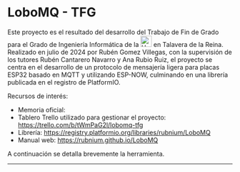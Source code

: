 # LoboMQ - TFG

Este proyecto es el resultado del desarrollo del Trabajo de Fin de Grado para el Grado de Ingeniería Informática de la <a href="https://www.uclm.es/es/toledo/fcsociales/grado-informatica"><img src="https://esi.uclm.es/assets/uploads/2022/03/logo_uclm.png" alt="Universidad de Castilla-La Mancha" height="25em"/></a> en Talavera de la Reina. Realizado en julio de 2024 por Rubén Gomez Villegas, con la supervisión de los tutores Rubén Cantarero Navarro y Ana Rubio Ruiz, el proyecto se centra en el desarrollo de un protocolo de mensajería ligera para placas ESP32 basado en MQTT y utilizando ESP-NOW, culminando en una librería publicada en el registro de PlatformIO.

Recursos de interés:
- Memoria oficial: <insertar>
- Tablero Trello utilizado para gestionar el proyecto: <https://trello.com/b/tWmPaG2l/lobomq-tfg>
- Librería: <https://registry.platformio.org/libraries/rubnium/LoboMQ>
- Manual web: <https://rubnium.github.io/LoboMQ>

A continuación se detalla brevemente la herramienta.

-----
